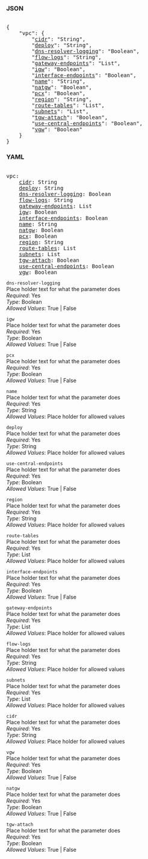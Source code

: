### JSON 
<pre> 
{
    "vpc": {
        "<a href=#cidr>cidr</a>": "String", 
        "<a href=#deploy>deploy</a>": "String", 
        "<a href=#dns-resolver-logging>dns-resolver-logging</a>": "Boolean", 
        "<a href=#flow-logs>flow-logs</a>": "String", 
        "<a href=#gateway-endpoints>gateway-endpoints</a>": "List", 
        "<a href=#igw>igw</a>": "Boolean", 
        "<a href=#interface-endpoints>interface-endpoints</a>": "Boolean", 
        "<a href=#name>name</a>": "String", 
        "<a href=#natgw>natgw</a>": "Boolean", 
        "<a href=#pcx>pcx</a>": "Boolean", 
        "<a href=#region>region</a>": "String", 
        "<a href=#route-tables>route-tables</a>": "List", 
        "<a href=#subnets>subnets</a>": "List", 
        "<a href=#tgw-attach>tgw-attach</a>": "Boolean", 
        "<a href=#use-central-endpoints>use-central-endpoints</a>": "Boolean", 
        "<a href=#vgw>vgw</a>": "Boolean"
    }
}</pre> 
### YAML 
<pre> 
vpc:
    <a href=#cidr>cidr</a>: String
    <a href=#deploy>deploy</a>: String
    <a href=#dns-resolver-logging>dns-resolver-logging</a>: Boolean
    <a href=#flow-logs>flow-logs</a>: String
    <a href=#gateway-endpoints>gateway-endpoints</a>: List
    <a href=#igw>igw</a>: Boolean
    <a href=#interface-endpoints>interface-endpoints</a>: Boolean
    <a href=#name>name</a>: String
    <a href=#natgw>natgw</a>: Boolean
    <a href=#pcx>pcx</a>: Boolean
    <a href=#region>region</a>: String
    <a href=#route-tables>route-tables</a>: List
    <a href=#subnets>subnets</a>: List
    <a href=#tgw-attach>tgw-attach</a>: Boolean
    <a href=#use-central-endpoints>use-central-endpoints</a>: Boolean
    <a href=#vgw>vgw</a>: Boolean
</pre> 


`dns-resolver-logging`  <a name="dns-resolver-logging"></a> \
Place holder text for what the parameter does \
*Required*: Yes \
*Type*: Boolean \
*Allowed Values*: True | False

`igw`  <a name="igw"></a> \
Place holder text for what the parameter does \
*Required*: Yes \
*Type*: Boolean \
*Allowed Values*: True | False

`pcx`  <a name="pcx"></a> \
Place holder text for what the parameter does \
*Required*: Yes \
*Type*: Boolean \
*Allowed Values*: True | False

`name`  <a name="name"></a> \
Place holder text for what the parameter does \
*Required*: Yes \
*Type*: String \
*Allowed Values*: Place holder for allowed values

`deploy`  <a name="deploy"></a> \
Place holder text for what the parameter does \
*Required*: Yes \
*Type*: String \
*Allowed Values*: Place holder for allowed values

`use-central-endpoints`  <a name="use-central-endpoints"></a> \
Place holder text for what the parameter does \
*Required*: Yes \
*Type*: Boolean \
*Allowed Values*: True | False

`region`  <a name="region"></a> \
Place holder text for what the parameter does \
*Required*: Yes \
*Type*: String \
*Allowed Values*: Place holder for allowed values

`route-tables`  <a name="route-tables"></a> \
Place holder text for what the parameter does \
*Required*: Yes \
*Type*: List \
*Allowed Values*: Place holder for allowed values

`interface-endpoints`  <a name="interface-endpoints"></a> \
Place holder text for what the parameter does \
*Required*: Yes \
*Type*: Boolean \
*Allowed Values*: True | False

`gateway-endpoints`  <a name="gateway-endpoints"></a> \
Place holder text for what the parameter does \
*Required*: Yes \
*Type*: List \
*Allowed Values*: Place holder for allowed values

`flow-logs`  <a name="flow-logs"></a> \
Place holder text for what the parameter does \
*Required*: Yes \
*Type*: String \
*Allowed Values*: Place holder for allowed values

`subnets`  <a name="subnets"></a> \
Place holder text for what the parameter does \
*Required*: Yes \
*Type*: List \
*Allowed Values*: Place holder for allowed values

`cidr`  <a name="cidr"></a> \
Place holder text for what the parameter does \
*Required*: Yes \
*Type*: String \
*Allowed Values*: Place holder for allowed values

`vgw`  <a name="vgw"></a> \
Place holder text for what the parameter does \
*Required*: Yes \
*Type*: Boolean \
*Allowed Values*: True | False

`natgw`  <a name="natgw"></a> \
Place holder text for what the parameter does \
*Required*: Yes \
*Type*: Boolean \
*Allowed Values*: True | False

`tgw-attach`  <a name="tgw-attach"></a> \
Place holder text for what the parameter does \
*Required*: Yes \
*Type*: Boolean \
*Allowed Values*: True | False

